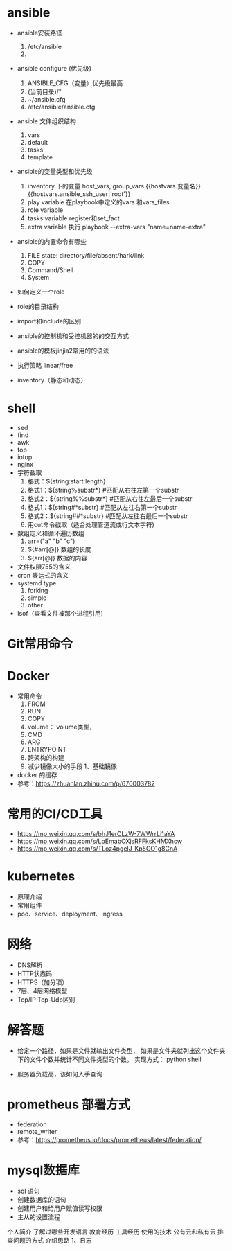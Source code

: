 # ansible

* ansible安装路径
  1. /etc/ansible
  2.
* ansible configure (优先级)
    1. ANSIBLE_CFG（变量）优先级最高
    2. (当前目录)/"
    3. ~/ansible.cfg
    4. /etc/ansible/ansible.cfg
* ansible 文件组织结构
  1. vars
  2. default
  3. tasks
  4. template
* ansible的变量类型和优先级
  1. inventory 下的变量 host_vars, group_vars {{hostvars.变量名}} {{hostvars.ansible_ssh_user|'root'}}
  2. play variable  在playbook中定义的vars 和vars_files
  3. role variable
  4. tasks variable  register和set_fact
  5. extra variable 执行 playbook  --extra-vars "name=name-extra"

* ansible的内置命令有哪些
   1. FILE
    state: directory/file/absent/hark/link
   2. COPY
   3. Command/Shell
   4. System

* 如何定义一个role
* role的目录结构
* import和include的区别
* ansible的控制机和受控机器的的交互方式

* ansible的模板jinjia2常用的的语法
* 执行策略 linear/free
* inventory（静态和动态）

# shell

* sed
* find
* awk
* top
* iotop
* nginx
* 字符截取
   1. 格式：${string:start:length}
   2. 格式1：${string%substr*}                          #匹配从右往左第一个substr
   3. 格式2：${string%%substr*}                       #匹配从右往左最后一个substr
   4. 格式1：${string#*substr}                          #匹配从左往右第一个substr
   5. 格式2：${string##*substr}                        #匹配从左往右最后一个substr
   6. 用cut命令截取（适合处理管道流或行文本字符)
* 数组定义和循环遍历数组
   1. arr=("a" "b" "c")
   2. ${#arr[@]} 数组的长度
   3. ${arr[@]} 数据的内容
* 文件权限755的含义
* cron 表达式的含义
* systemd type
   1. forking
   2. simple
   3. other
* lsof（查看文件被那个进程引用)

# Git常用命令

# Docker

* 常用命令
    1. FROM
    2. RUN
    3. COPY
    4. volume： volume类型，
    5. CMD
    6. ARG
    7. ENTRYPOINT
    8. 跨架构的构建
    9. 减少镜像大小的手段
    1、基础镜像
* docker 的缓存
* 参考：<https://zhuanlan.zhihu.com/p/670003782>

# 常用的CI/CD工具

* <https://mp.weixin.qq.com/s/bhJ1erCLzW-7WWrrLi1aYA>
* <https://mp.weixin.qq.com/s/LpEmabOXjsRFFksKHMXhcw>
* <https://mp.weixin.qq.com/s/TLoz4pgelJ_Kp5GO1g8CnA>

# kubernetes

* 原理介绍
* 常用组件
* pod、service、deployment、ingress

# 网络

* DNS解析
* HTTP状态码
* HTTPS（加分项）
* 7层、4层网络模型
* Tcp/IP Tcp-Udp区别

# 解答题

* 给定一个路径，如果是文件就输出文件类型， 如果是文件夹就列出这个文件夹下的文件个数并统计不同文件类型的个数。
 实现方式：
  python
  shell

* 服务器负载高，该如何入手查询

# prometheus 部署方式

* federation
* remote_writer
* 参考：<https://prometheus.io/docs/prometheus/latest/federation/>

# mysql数据库

* sql 语句
* 创建数据库的语句
* 创建用户和给用户赋值读写权限
* 主从的设置流程

个人简介
了解过哪些开发语言
教育经历
工具经历
使用的技术
公有云和私有云
排查问题的方式
 介绍思路
  1、日志
